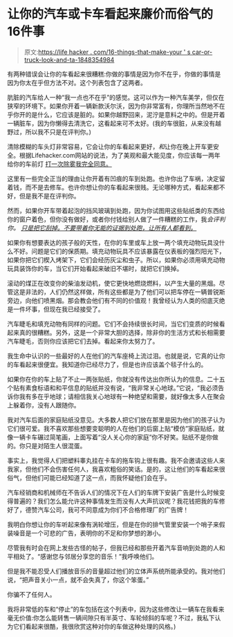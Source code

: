 # 让你的汽车或卡车看起来廉价而俗气的16件事

> 原文:[https://life hacker . com/16-things-that-make-your ' s car-or-truck-look-and-ta-1848354984](https://lifehacker.com/16-things-that-make-your-car-or-truck-look-cheap-and-ta-1848354984)

有两种错误会让你的车看起来很糟糕:你做的事情是因为你不在乎，你做的事情是因为你太在乎但方法不对。这个列表包含了这两者。

肮脏的汽车给人一种“我一点也不在乎”的感觉。这可以作为一种汽车美学，但仅在狭窄的环境下。如果你开着一辆新款沃尔沃，因为你非常富有，你理所当然地不在乎你开的是什么，它应该是脏的。如果你越野回来，泥泞是意料之中的。但是开着一辆脏车，因为你懒得去清洗它，这看起来可不太好。(我的车很脏，从来没有越野过，所以我不只是在评判你。)

清除模糊的车头灯非常容易，它会让你的车看起来更好，*和*让你在晚上开车更安全。根据Lifehacker.com网站的说法，为了美观和最大能见度，你应该每一两年给你的车前灯 [打一次除雾我完全同意。](https://lifehacker.com/defog-your-cars-headlights-5835041)

这里有一些完全正当的理由让你开着有凹痕的车到处跑。也许你出了车祸，决定留着钱，而不是去修车。也许你想让你的车看起来很贱。无论哪种方式，看起来都不好，但是我不是在评判你。

然而，如果你开车带着起泡的挡风玻璃到处跑，因为你试图用这些贴纸类的东西给你的窗户着色，但你没有做好，或者你付钱给别人做了一件糟糕的工作，我*会评判你。 [只是把它刮掉。不要带着你无能的证据到处跑，让所有人都看到。](https://www.youtube.com/watch?v=pZHWss305gI)*

如果你有想要表达的孩子般的天性，在你的车里或车上放一两个填充动物玩具没什么不好。问题是它们的保质期。填充动物玩具不应该暴露在仪表板的强烈阳光下，如果你把它们楔入烤架下，它们会经历灰尘和虫子。所以，如果你必须用填充动物玩具装饰你的车，当它们开始看起来破旧不堪时，就把它们换掉。

滚动的煤正在改变你的柴油发动机，使它更快地燃烧燃料，以产生大量的黑烟。尽管这是非法的，人们仍然这样做，所有这些都是为了他们可以把车停在一辆普锐斯旁边，向他们喷黑烟。那会教会他们有不同的价值观！我曾经认为人类的彻底灭绝是一件坏事，但现在我已经接受了。

汽车睫毛和填充动物有同样的问题。它们不会持续很长时间，当它们变质的时候看起来真的很糟糕。另外，这是一个非常大胆的选择，除非你的生活方式和长相需要汽车睫毛，否则你应该把它们去掉。看起来你太努力了。

我生命中认识的一些最好的人在他们的汽车座椅上流过泪。也就是说，它真的让你的车看起来很便宜。我知道你已经尽力了，但是也许应该盖个毯子什么的。

如果你在你的车上贴了不止一两张贴纸，你就没有传达出你所认为的信息。二十五个贴有素食标语和和平信息的贴纸并没有说，“我非常关心地球。”它说，“我必须告诉你我有多在乎地球；请相信我关心地球有一种绝望和需要，就好像太多人在聚会上躲着你，没有人跟随你。

我对汽车后面的家庭贴纸没意见。大多数人把它们放在那里是因为他们的孩子认为它们很可爱。我不喜欢那些想要变聪明的人在他们的后窗上贴“模仿”家庭贴纸，就像一辆卡车碾过简笔画，上面写着“没人关心你的家庭”你不好笑。贴纸不是你做的。你只是对陌生人很混蛋。

事实上，我觉得人们把塑料睾丸挂在卡车的拖车钩上很有趣。我不会邀请这些人来我家，但他们不会伤害任何人，我喜欢粗俗的笑话。是的，这让他们的车看起来很俗气，但他们可能已经知道了这一点，而我怀疑他们会在乎。

汽车经销商和机械师在不告诉人们的情况下在人们的车牌下安装广告是什么时候变得普遍的？我们怎么能允许这种事情发生而没有人大声抗议呢？我花钱把我的车修好了，德赞汽车公司，我可不同意成为你们不合格修理厂的广告牌！

我明白你想让你的车听起来像有涡轮增压，但是在你的排气管里安装一个哨子来假装噪音是一个可悲的广告，表明你的不足和你梦想的渺小。

尽管我有时会在网上发些古怪的帖子，但我已经和那些开着汽车音响到处跑的人和平相处了。“感谢您与邻居分享您的音乐！”我呼唤他们。

但是我不能忍受人们播放音乐的音量超过他们的立体声系统所能承受的。我对他们说，“把声音关小一点，就不会失真了，你这个笨蛋。”

你骗不了任何人。

我将非常低的车和“停止”的车包括在这个列表中，因为这些修改让一辆车在我看来毫无价值:你怎么能转售一辆间隙只有半英寸、车轮倾斜的车呢？不过，我私下认为它们看起来很酷，我很欣赏这种对你的车做这种处理的风格。)